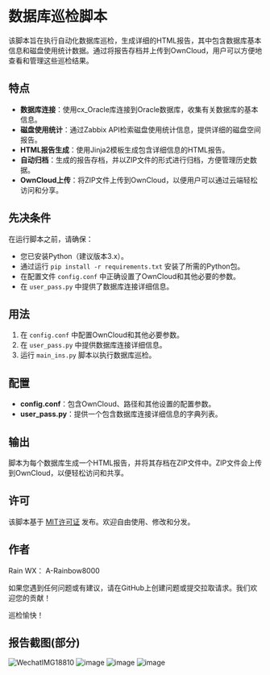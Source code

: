 # 数据库巡检脚本

该脚本旨在执行自动化数据库巡检，生成详细的HTML报告，其中包含数据库基本信息和磁盘使用统计数据。通过将报告存档并上传到OwnCloud，用户可以方便地查看和管理这些巡检结果。

## 特点

- **数据库连接**：使用cx_Oracle库连接到Oracle数据库，收集有关数据库的基本信息。
- **磁盘使用统计**：通过Zabbix API检索磁盘使用统计信息，提供详细的磁盘空间报告。
- **HTML报告生成**：使用Jinja2模板生成包含详细信息的HTML报告。
- **自动归档**：生成的报告存档，并以ZIP文件的形式进行归档，方便管理历史数据。
- **OwnCloud上传**：将ZIP文件上传到OwnCloud，以便用户可以通过云端轻松访问和分享。

## 先决条件

在运行脚本之前，请确保：

- 您已安装Python（建议版本3.x）。
- 通过运行 `pip install -r requirements.txt` 安装了所需的Python包。
- 在配置文件 `config.conf` 中正确设置了OwnCloud和其他必要的参数。
- 在 `user_pass.py` 中提供了数据库连接详细信息。

## 用法

1. 在 `config.conf` 中配置OwnCloud和其他必要参数。
2. 在 `user_pass.py` 中提供数据库连接详细信息。
3. 运行 `main_ins.py` 脚本以执行数据库巡检。

## 配置

- **config.conf**：包含OwnCloud、路径和其他设置的配置参数。
- **user_pass.py**：提供一个包含数据库连接详细信息的字典列表。

## 输出

脚本为每个数据库生成一个HTML报告，并将其存档在ZIP文件中。ZIP文件会上传到OwnCloud，以便轻松访问和共享。

## 许可

该脚本基于 [MIT许可证](LICENSE) 发布。欢迎自由使用、修改和分发。

## 作者

Rain
WX： A-Rainbow8000

如果您遇到任何问题或有建议，请在GitHub上创建问题或提交拉取请求。我们欢迎您的贡献！

巡检愉快！

## 报告截图(部分)
![WechatIMG18810](https://github.com/Rain222222222/Oracle-/assets/130946945/0defa220-0a5d-4549-a828-5b7895a761a0)
![image](https://github.com/Rain222222222/Oracle-/assets/130946945/4523117b-2063-4035-a89f-816295dbc348)
![image](https://github.com/Rain222222222/Oracle-/assets/130946945/5ec5f07f-f069-4f4b-9c26-b7a229f8c4f1)
![image](https://github.com/Rain222222222/Oracle-/assets/130946945/2ba64381-0ecd-42b9-ae77-028e37678a35)
